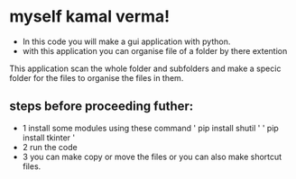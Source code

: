 # myself kamal verma!
- In this code you will make a gui application with python. 
- with this application you can organise file of a folder by there extention


This application scan the whole folder and subfolders and make a specic folder for the files to organise the files in them.

## steps before proceeding futher:
- 1 install some modules using these command
        ' pip install shutil '
        ' pip install tkinter '
- 2 run the code
- 3 you can make copy or move the files or you can also make shortcut files.

